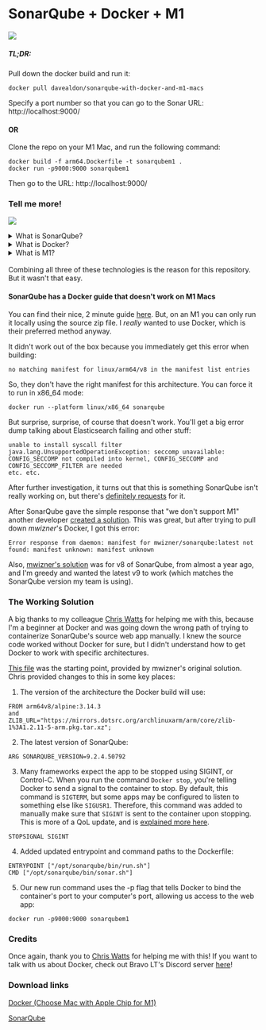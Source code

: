 # SonarQube + Docker + M1

[<img src="https://img.shields.io/badge/docker-%230db7ed.svg?style=for-the-badge&logo=docker&logoColor=white">](https://hub.docker.com/r/davealdon/sonarqube-with-docker-and-m1-macs)
##### TL;DR:

Pull down the docker build and run it:
```
docker pull davealdon/sonarqube-with-docker-and-m1-macs
```

Specify a port number so that you can go to the Sonar URL: http://localhost:9000/

#### OR

Clone the repo on your M1 Mac, and run the following command:
```
docker build -f arm64.Dockerfile -t sonarqubem1 .
docker run -p9000:9000 sonarqubem1
```
Then go to the URL: http://localhost:9000/

### Tell me more!

![](https://c.tenor.com/Z1o2HxFnHy4AAAAC/tell-me-more-michael-scott.gif)

<details>
<summary>What is SonarQube?</summary>
SonarQube is a great static code analysis tool. A lot of the time, you'll encounter SonarCloud, which is a cloud-based version of SonarQube. It's usually added to a CI/CD pipeline, which means you might have to be patient to get the analysis done on your code, and at that point you've already committed your work. What if you wanted to run SonarQube locally, and get instant results before committing? This is where Docker comes in.
</details>
<details>
<summary>What is Docker?</summary>
Docker is a tool that simplifies the process of building and running software in containerized environments. It does this by virtualizing an operating system for specialized tasks/applications you want to run. You could have three different versions of some program that you need to run, and with Docker you could have three different containers that have each of your special setups ready to go.
</details>
<details>
<summary>What is M1?</summary>
Apple has started creating their own processors, called M1. They're built using the arm architecture, instead of previously Intel, which uses x86. This change requires native rewrites of applications to work, or translation using Rosetta 2.0 to virtualize the x86 architecture for M1 arm based processors.
</details>
<br>
Combining all three of these technologies is the reason for this repository. But it wasn't that easy.

#### SonarQube has a Docker guide that doesn't work on M1 Macs

You can find their nice, 2 minute guide [here](https://docs.sonarqube.org/latest/setup/get-started-2-minutes/). But, on an M1 you can only run it locally using the source zip file. I _really_ wanted to use Docker, which is their preferred method anyway.

It didn't work out of the box because you immediately get this error when building:
```
no matching manifest for linux/arm64/v8 in the manifest list entries
```

So, they don't have the right manifest for this architecture. You can force it to run in x86_64 mode:
```
docker run --platform linux/x86_64 sonarqube 
```

But surprise, surprise, of course that doesn't work. You'll get a big error dump talking about Elasticsearch failing and other stuff:
```
unable to install syscall filter
java.lang.UnsupportedOperationException: seccomp unavailable: CONFIG_SECCOMP not compiled into kernel, CONFIG_SECCOMP and CONFIG_SECCOMP_FILTER are needed
etc. etc.
```
After further investigation, it turns out that this is something SonarQube isn't really working on, but there's [definitely requests](https://jira.sonarsource.com/browse/CPP-2882) for it.

After SonarQube gave the simple response that "we don't support M1" another developer [created a solution](https://github.com/SonarSource/docker-sonarqube/issues/475). This was great, but after trying to pull down *mwizner*'s Docker, I got this error:
```
Error response from daemon: manifest for mwizner/sonarqube:latest not found: manifest unknown: manifest unknown
```
Also, [mwizner's solution](https://hub.docker.com/r/mwizner/sonarqube) was for v8 of SonarQube, from almost a year ago, and I'm greedy and wanted the latest v9 to work (which matches the SonarQube version my team is using).

### The Working Solution

A big thanks to my colleague [Chris Watts](https://github.com/cj-watts) for helping me with this, because I'm a beginner at Docker and was going down the wrong path of trying to containerize SonarQube's source web app manually. I knew the source code worked without Docker for sure, but I didn't understand how to get Docker to work with specific architectures.

[This file](https://github.com/sonar-scala/docker-sonarqube/blob/arm64/8/community/arm64.Dockerfile) was the starting point, provided by mwizner's original solution. Chris provided changes to this in some key places:

1. The version of the architecture the Docker build will use:
```
FROM arm64v8/alpine:3.14.3
and
ZLIB_URL="https://mirrors.dotsrc.org/archlinuxarm/arm/core/zlib-1%3A1.2.11-5-arm.pkg.tar.xz";
```

2. The latest version of SonarQube:
```
ARG SONARQUBE_VERSION=9.2.4.50792
```

3. Many frameworks expect the app to be stopped using SIGINT, or Control-C. When you run the command `Docker stop`, you're telling Docker to send a signal to the container to stop. By default, this command is `SIGTERM`, but some apps may be configured to listen to something else like `SIGUSR1`. Therefore, this command was added to manually make sure that `SIGINT` is sent to the container upon stopping. This is more of a QoL update, and is [explained more here](https://docs.docker.com/engine/reference/commandline/stop/).
```
STOPSIGNAL SIGINT
```

4. Added updated entrypoint and command paths to the Dockerfile:
```
ENTRYPOINT ["/opt/sonarqube/bin/run.sh"]
CMD ["/opt/sonarqube/bin/sonar.sh"]
```

5. Our new run command uses the -p flag that tells Docker to bind the container's port to your computer's port, allowing us access to the web app:
```
docker run -p9000:9000 sonarqubem1
```

### Credits
Once again, thank you to [Chris Watts](https://github.com/cj-watts) for helping me with this! If you want to talk with us about Docker, check out Bravo LT's Discord server [here](https://discord.gg/84eWHK26CU)!

### Download links
[Docker (Choose Mac with Apple Chip for M1)](https://docs.docker.com/get-started/#download-and-install-docker)

[SonarQube](https://www.sonarqube.org/downloads/)
